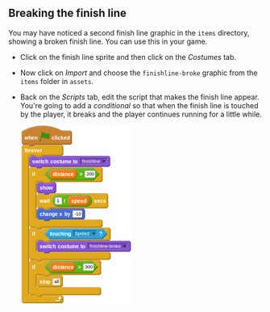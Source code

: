 ## Breaking the finish line

You may have noticed a second finish line graphic in the `items` directory, showing a broken finish line. You can use this in your game.

- Click on the finish line sprite and then click on the *Costumes* tab.
- Now click on *Import* and choose the `finishline-broke` graphic from the `items` folder in `assets`.
- Back on the *Scripts* tab, edit the script that makes the finish line appear. You're going to add a _conditional_ so that when the finish line is touched by the player, it breaks and the player continues running for a little while.

    <!--
	when green flag clicked
	forever
	switch costume to [finishline v]
	if <(dlstance) > [200]>
	show
	wait ([1]/(speed)) secs
	change x by [-10]
	end
	if <touching [Sprite2 v]?>
	switch costume to [finishline-broke v]
	end
	if <(distance) > [300]>
	stop [all]
    -->

	![script](images/finish3.png)

